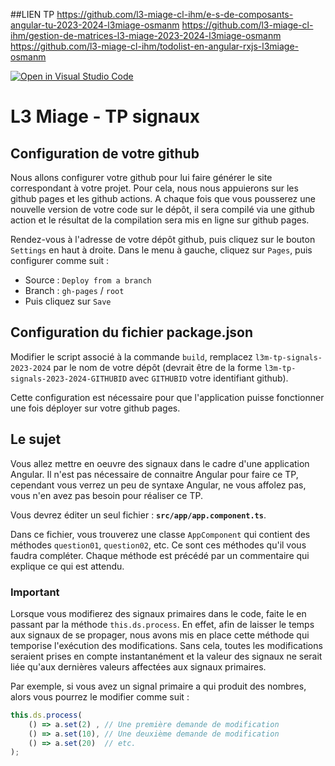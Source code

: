 ##LIEN TP
https://github.com/l3-miage-cl-ihm/e-s-de-composants-angular-tu-2023-2024-l3miage-osmanm
https://github.com/l3-miage-cl-ihm/gestion-de-matrices-l3-miage-2023-2024-l3miage-osmanm
https://github.com/l3-miage-cl-ihm/todolist-en-angular-rxjs-l3miage-osmanm


[![Open in Visual Studio Code](https://classroom.github.com/assets/open-in-vscode-718a45dd9cf7e7f842a935f5ebbe5719a5e09af4491e668f4dbf3b35d5cca122.svg)](https://classroom.github.com/online_ide?assignment_repo_id=13712203&assignment_repo_type=AssignmentRepo)
# L3 Miage - TP signaux

## Configuration de votre github

Nous allons configurer votre github pour lui faire générer le site correspondant à votre projet.
Pour cela, nous nous appuierons sur les github pages et les github actions. 
A chaque fois que vous pousserez une nouvelle version de votre code sur le dépôt, il sera compilé via une github action et le résultat de la compilation sera mis en ligne sur github pages.

Rendez-vous à l'adresse de votre dépôt github, puis cliquez sur le bouton `Settings` en haut à droite.
Dans le menu à gauche, cliquez sur `Pages`, puis configurer comme suit :

* Source : `Deploy from a branch`
* Branch : `gh-pages`  /  `root`
* Puis cliquez sur `Save`

## Configuration du fichier package.json

Modifier le script associé à la commande `build`, remplacez `l3m-tp-signals-2023-2024` par le nom de votre dépôt (devrait être de la forme `l3m-tp-signals-2023-2024-GITHUBID` avec `GITHUBID` votre identifiant github).

Cette configuration est nécessaire pour que l'application puisse fonctionner une fois déployer sur votre github pages.

## Le sujet

Vous allez mettre en oeuvre des signaux dans le cadre d'une application Angular.
Il n'est pas nécessaire de connaitre Angular pour faire ce TP, cependant vous verrez un peu de syntaxe Angular, ne vous affolez pas, vous n'en avez pas besoin pour réaliser ce TP.

Vous devrez éditer un seul fichier : **`src/app/app.component.ts`**.

Dans ce fichier, vous trouverez une classe `AppComponent` qui contient des méthodes `question01`, `question02`, etc.
Ce sont ces méthodes qu'il vous faudra compléter. Chaque méthode est précédé par un commentaire qui explique ce qui est attendu.

### Important

Lorsque vous modifierez des signaux primaires dans le code, faite le en passant par la méthode `this.ds.process`.
En effet, afin de laisser le temps aux signaux de se propager, nous avons mis en place cette méthode qui temporise l'exécution des modifications. Sans cela, toutes les modifications seraient prises en compte instantanément et la valeur des signaux ne serait liée qu'aux dernières valeurs affectées aux signaux primaires.

Par exemple, si vous avez un signal primaire a qui produit des nombres, alors vous pourrez le modifier comme suit :

```typescript
this.ds.process(
    () => a.set(2) , // Une première demande de modification
    () => a.set(10), // Une deuxième demande de modification
    () => a.set(20)  // etc.
);
```
